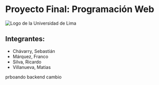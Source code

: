 # Proyecto Final: Programación Web

![Logo de la Universidad de Lima](https://www.ulima.edu.pe/sites/all/themes/ulima2/logo.png)


## Integrantes:
- Chávarry, Sebastián
- Márquez, Franco
- Silva, Ricardo
- Villanueva, Matias

prboando backend cambio